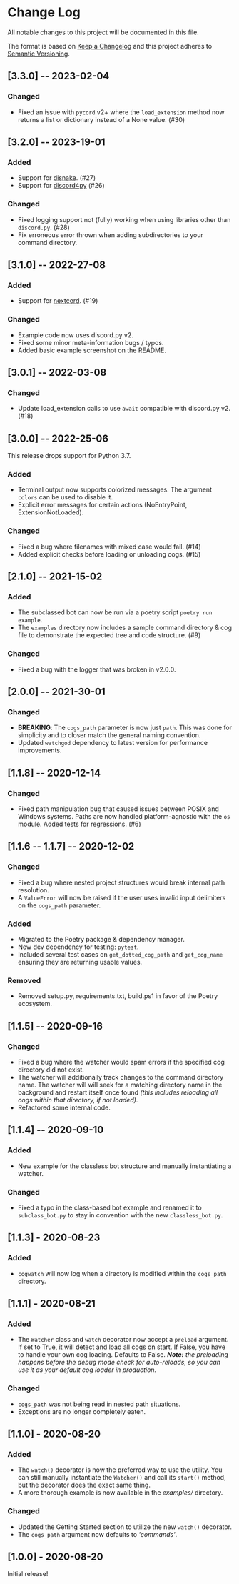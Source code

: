 # Change Log

All notable changes to this project will be documented in this file.

The format is based on [Keep a Changelog](http://keepachangelog.com/)
and this project adheres to [Semantic Versioning](http://semver.org/).

## [3.3.0] -- 2023-02-04

### Changed

- Fixed an issue with `pycord` v2+ where the `load_extension` method now returns a list or dictionary instead of a None value. (#30)

## [3.2.0] -- 2023-19-01

### Added

- Support for [disnake](https://github.com/DisnakeDev/disnake). (#27)
- Support for [discord4py](https://github.com/mccoderpy/discord.py-message-components) (#26)

### Changed

- Fixed logging support not (fully) working when using libraries other than `discord.py`. (#28)
- Fix erroneous error thrown when adding subdirectories to your command directory.

## [3.1.0] -- 2022-27-08

### Added

- Support for [nextcord](https://github.com/nextcord/nextcord). (#19)

### Changed

- Example code now uses discord.py v2.
- Fixed some minor meta-information bugs / typos.
- Added basic example screenshot on the README.

## [3.0.1] -- 2022-03-08

### Changed

- Update load_extension calls to use `await` compatible with discord.py v2. (#18)

## [3.0.0] -- 2022-25-06

This release drops support for Python 3.7.

### Added

- Terminal output now supports colorized messages. The argument `colors` can be used to disable it.
- Explicit error messages for certain actions (NoEntryPoint, ExtensionNotLoaded).

### Changed

- Fixed a bug where filenames with mixed case would fail. (#14)
- Added explicit checks before loading or unloading cogs. (#15)

## [2.1.0] -- 2021-15-02

### Added

- The subclassed bot can now be run via a poetry script `poetry run example`.
- The `examples` directory now includes a sample command directory & cog file to 
  demonstrate the expected tree and code structure. (#9)
  
### Changed

- Fixed a bug with the logger that was broken in v2.0.0.


## [2.0.0] -- 2021-30-01

### Changed

- **BREAKING**: The `cogs_path` parameter is now just `path`. This was done for simplicity and to
  closer match the general naming convention.
- Updated `watchgod` dependency to latest version for performance improvements.

## [1.1.8] -- 2020-12-14

### Changed

- Fixed path manipulation bug that caused issues between POSIX and Windows systems. Paths
  are now handled platform-agnostic with the `os` module. Added tests for regressions. (#6)

## [1.1.6 -- 1.1.7] -- 2020-12-02

### Changed

- Fixed a bug where nested project structures would break internal path resolution.
- A `ValueError` will now be raised if the user uses invalid input delimiters on
the `cogs_path` parameter.

### Added

- Migrated to the Poetry package & dependency manager.
- New dev dependency for testing: `pytest`.
- Included several test cases on `get_dotted_cog_path` and `get_cog_name`
ensuring they are returning usable values.

### Removed

- Removed setup.py, requirements.txt, build.ps1 in favor of the Poetry ecosystem.

## [1.1.5] -- 2020-09-16

### Changed

- Fixed a bug where the watcher would spam errors if the specified cog directory did not exist.
- The watcher will additionally track changes to the command directory name. The watcher will 
will seek for a matching directory name in the background and restart itself once found *(this includes
reloading all cogs within that directory, if not loaded)*.
- Refactored some internal code.

## [1.1.4] -- 2020-09-10

### Added

- New example for the classless bot structure and manually instantiating a watcher.


### Changed

- Fixed a typo in the class-based bot example and renamed it to `subclass_bot.py` to stay in convention with
the new `classless_bot.py`. 


## [1.1.3] - 2020-08-23

### Added

- `cogwatch` will now log when a directory is modified within the `cogs_path` directory.

## [1.1.1] - 2020-08-21

### Added

- The `Watcher` class and `watch` decorator now accept a `preload`
argument. If set to True, it will detect and load all cogs on start.
If False, you have to handle your own cog loading. Defaults to False. 
***Note:** the preloading happens before the debug mode check for auto-reloads,
so you can use it as your default cog loader in production.*

### Changed

- `cogs_path` was not being read in nested path situations.
- Exceptions are no longer completely eaten.

## [1.1.0] - 2020-08-20

### Added

- The `watch()` decorator is now the preferred way to use the utility. 
You can still manually instantiate the `Watcher()` and call its `start()`
method, but the decorator does the exact same thing.
- A more thorough example is now available in the *examples/* directory.

### Changed

- Updated the Getting Started section to utilize the new `watch()`
decorator.
- The `cogs_path` argument now defaults to *'commands'*.

## [1.0.0] - 2020-08-20

Initial release!
